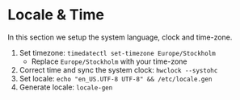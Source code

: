 # Locale &amp; Time

In this section we setup the system language, clock and time-zone.

1. Set timezone: `timedatectl set-timezone Europe/Stockholm`
    - Replace `Europe/Stockholm` with your time-zone
2. Correct time and sync the system clock: `hwclock --systohc`
3. Set locale: `echo "en_US.UTF-8 UTF-8" && /etc/locale.gen`
4. Generate locale: `locale-gen`
